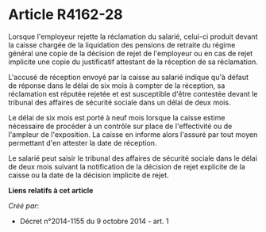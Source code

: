# Article R4162-28

Lorsque l'employeur rejette la réclamation du salarié, celui-ci produit devant la caisse chargée de la liquidation des
pensions de retraite du régime général une copie de la décision de rejet de l'employeur ou en cas de rejet implicite une
copie du justificatif attestant de la réception de sa réclamation. 

L'accusé de réception envoyé par la caisse au salarié indique qu'à défaut de réponse dans le délai de six mois à compter de
la réception, sa réclamation est réputée rejetée et est susceptible d'être contestée devant le tribunal des affaires de
sécurité sociale dans un délai de deux mois. 

Le délai de six mois est porté à neuf mois lorsque la caisse estime nécessaire de procéder à un contrôle sur place de
l'effectivité ou de l'ampleur de l'exposition. La caisse en informe alors l'assuré par tout moyen permettant d'en attester la
date de réception. 

Le salarié peut saisir le tribunal des affaires de sécurité sociale dans le délai de deux mois suivant la notification de la
décision de rejet explicite de la caisse ou la date de la décision implicite de rejet.

**Liens relatifs à cet article**

_Créé par_:

  - Décret n°2014-1155 du 9 octobre 2014 - art. 1
